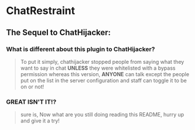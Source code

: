 # ChatRestraint

## The Sequel to ChatHijacker:

### What is different about this plugin to ChatHijacker?
> To put it simply, chathijacker stopped people from saying what they want to say in chat **UNLESS** they were whitelisted with a bypass permission
> whereas this version, **ANYONE** can talk except the people put on the list in the server configuration and staff can toggle it to be on or not! 

### GREAT ISN'T IT!?
> sure is, Now what are you still doing reading this README, hurry up and give it a try!
